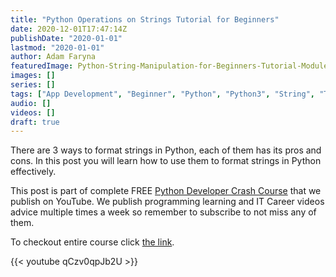 ```yaml
---
title: "Python Operations on Strings Tutorial for Beginners"
date: 2020-12-01T17:47:14Z
publishDate: "2020-01-01"
lastmod: "2020-01-01"
author: Adam Faryna
featuredImage: Python-String-Manipulation-for-Beginners-Tutorial-Module-4-Python-Developer-Crash-Course.jpg
images: []
series: []
tags: ["App Development", "Beginner", "Python", "Python3", "String", "Tutorial", "Web Development"]
audio: []
videos: []
draft: true
---
```


There are 3 ways to format strings in Python, each of them has its pros and cons. In this post you will learn how to use them to format strings in Python effectively.

This post is part of complete FREE [Python Developer Crash Course](https://youtu.be/sd0aa3u_drI) that we publish on YouTube. We publish programming learning and IT Career videos advice multiple times a week so remember to subscribe to not miss any of them.

To checkout entire course click [the link](https://youtu.be/sd0aa3u_drI).

{{< youtube qCzv0qpJb2U >}}

